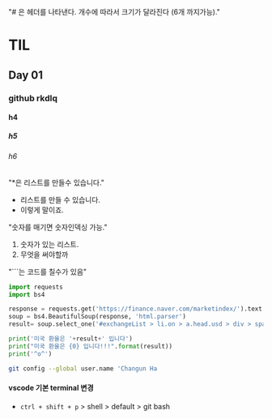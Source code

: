 "# 은 헤더를 나타낸다. 개수에 따라서 크기가 달라진다 (6개 까지가능)."

# TIL

## Day 01

### github rkdlq

#### h4

##### h5

###### h6

"*은 리스트를 만들수 있습니다."

* 리스트를 만들 수 있습니다.
* 이렇게 말이죠.

"숫자를 매기면 숫자인덱싱 가능."

1. 숫자가 있는 리스트.
2. 무엇을 써야할까



"```는 코드를 칠수가 있음"

```python
import requests
import bs4

response = requests.get('https://finance.naver.com/marketindex/').text
soup = bs4.BeautifulSoup(response, 'html.parser')
result= soup.select_one('#exchangeList > li.on > a.head.usd > div > span.value').text

print('미국 환율은 '+result+' 입니다')
print("미국 환율은 {0} 입니다!!!".format(result))
print('^o^')
```

```bash
git config --global user.name 'Changun Ha
```

#### vscode 기본  terminal 변경

- `ctrl + shift + p` > shell > default > git bash